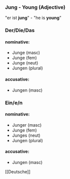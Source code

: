 ### Jung - Young   (Adjective)

"er ist **jung**" - "he is **young**"

### Der/Die/Das
#### nominative:
* Junge (masc)
* Junge (fem)
* Junge (neut)
* Jungen (plural)
#### accusative:
* Jungen (masc)


### Ein/e/n
#### nominative:
* Junger (masc)
* Junge (fem)
* Junges (neut)
* Jungen (plural)
#### accusative:
* Jungen (masc)


[[Deutsche]]